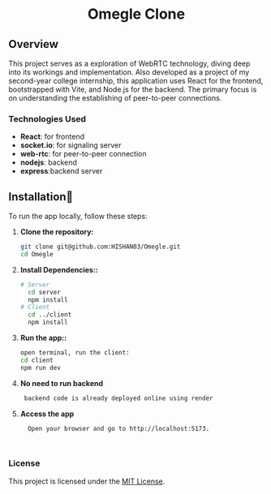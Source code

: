 <div align="center">
  <h1>Omegle Clone</h1>
</div>

## Overview

This project serves as a  exploration of WebRTC technology, diving deep into its workings and implementation. Also developed as a project of my second-year college internship, this application uses React for the frontend, bootstrapped with Vite, and Node.js for the backend. The primary focus is on understanding the establishing of peer-to-peer connections.

### Technologies Used

- **React**: for frontend
- **socket.io**: for signaling server 
- **web-rtc**: for peer-to-peer connection
- **nodejs**: backend
- **express**:backend server

## Installation🚀

To run the app locally, follow these steps:

1. **Clone the repository:**

   ```sh
   git clone git@github.com:HISHAN03/Omegle.git
   cd Omegle

2. **Install Dependencies::**
   ```sh
   # Server
     cd server
     npm install
   # Client
     cd ../client
     npm install
   
3. **Run the app::**
   ```sh
   open terminal, run the client:
   cd client
   npm run dev
4. **No need to run backend**
   ```sh
    backend code is already deployed online using render
   
5. **Access the app**
   ```sh
     Open your browser and go to http://localhost:5173.




### License

This project is licensed under the [MIT License](LICENSE).
